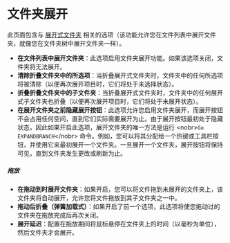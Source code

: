 # 文件夹展开

此页面包含与 [展开式文件夹](/Manual/basic_concepts/expandable_folders.zh.md) 相关的选项（该功能允许您在文件列表中展开文件夹，就像您在文件夹树中展开文件夹一样）。

- **在文件列表中展开文件夹**：此选项启用文件夹展开功能。如果该选项关闭，文件夹将无法展开。
- **清除折叠文件夹中的所选项**：当折叠展开式文件夹时，文件夹中的任何所选项将被清除（以便再次展开项目时，它们将处于未选择状态）。
- **折叠折叠文件夹中的子文件夹**：当折叠展开式文件夹时，文件夹中的任何展开式子文件夹也折叠（以便再次展开项目时，它们将处于未展开状态）。
- **在展开文件夹之前隐藏展开按钮**：此选项允许您启用文件夹展开，而展开按钮不会占用任何空间，直到它们实际需要展开为止。由于展开按钮最初处于隐藏状态，因此如果开启此选项，展开文件夹的唯一方法是运行 \<nobr\>`Go EXPANDBRANCH`\</nobr\> 命令。例如，您可以将其分配给一个热键或工具栏按钮，并使用它来最初展开一个文件夹。一旦展开一个文件夹，展开按钮将保持可见，直到文件夹发生更改或刷新为止。

##### 拖放

- **在拖动到时展开文件夹**：如果开启，您可以将文件拖到未展开的文件夹上，该文件夹将自动展开，允许您将文件拖放到其子文件夹之一中。
- **拖动后折叠（弹簧加载式）**：如果开启了前一个选项，此选项将使您拖动过的文件夹在拖放完成后再次关闭。
- **展开延迟**：配置在拖放期间将鼠标悬停在文件夹上的时间（以毫秒为单位），然后文件夹才会展开。